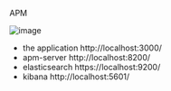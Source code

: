 APM

![image](https://github.com/user-attachments/assets/30ed7bd8-e9bb-4af2-a383-40ca2248244c)


* the application http://localhost:3000/
* apm-server http://localhost:8200/
* elasticsearch https://localhost:9200/
* kibana http://localhost:5601/

